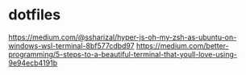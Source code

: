 # dotfiles
https://medium.com/@ssharizal/hyper-js-oh-my-zsh-as-ubuntu-on-windows-wsl-terminal-8bf577cdbd97
https://medium.com/better-programming/5-steps-to-a-beautiful-terminal-that-youll-love-using-9e94ecb4191b

